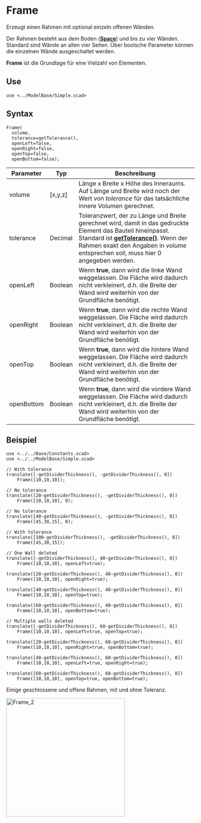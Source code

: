 # Frame

Erzeugt einen Rahmen mit optional einzeln offenen Wänden.

Der Rahmen besteht aus dem Boden ([__Space__](Space.md)) und bis zu vier Wänden. Standard sind Wände an allen vier Seiten. Über boolsche Parameter können die einzelnen Wände ausgeschaltet werden.

__Frame__ ist die Grundlage für eine Vielzahl von Elementen.

## Use
```
use <../ModelBase/Simple.scad>
```

## Syntax
```
Frame(
  volume, 
  tolerance=getTolerance(), 
  openLeft=false, 
  openRight=false, 
  openTop=false, 
  openBottom=false);
```

| Parameter | Typ | Beschreibung |
| ------ | ------ | ------ |
| volume | \[x,y,z] | Länge x Breite x Höhe des Inneraums. Auf Lämge und Breite wird noch der Wert von *tolerance* für das tatsächliche innere Volumen gerechnet. |
| tolerance | Decimal | Toleranzwert, der zu Länge und Breite gerechnet wird, damit in das gedruckte Element das Bauteil hineinpasst. Standard ist [__getTolerance()__](../Base/getTolerance.md). Wenn der Rahmen exakt den Angaben in *volume* entsprechen soll, muss hier 0 angegeben werden. |
| openLeft | Boolean | Wenn __true__, dann wird die linke Wand weggelassen. Die Fläche wird dadurch nicht verkleinert, d.h. die Breite der Wand wird weiterhin von der Grundfläche benötigt. |
| openRight | Boolean | Wenn __true__, dann wird die rechte Wand weggelassen. Die Fläche wird dadurch nicht verkleinert, d.h. die Breite der Wand wird weiterhin von der Grundfläche benötigt. |
| openTop | Boolean | Wenn __true__, dann wird die hintere Wand weggelassen. Die Fläche wird dadurch nicht verkleinert, d.h. die Breite der Wand wird weiterhin von der Grundfläche benötigt. |
| openBottom | Boolean | Wenn __true__, dann wird die vordere Wand weggelassen. Die Fläche wird dadurch nicht verkleinert, d.h. die Breite der Wand wird weiterhin von der Grundfläche benötigt. |

## Beispiel

```
use <../../Base/Constants.scad>
use <../../ModelBase/Simple.scad>

// With tolerance
translate([-getDividerThickness(), -getDividerThickness(), 0])
    Frame([10,10,10]);

// No tolerance
translate([20-getDividerThickness(), -getDividerThickness(), 0])
    Frame([10,10,10], 0);
    
// No tolerance
translate([40-getDividerThickness(), -getDividerThickness(), 0])
    Frame([45,30,15], 0);
    
// With tolerance
translate([100-getDividerThickness(), -getDividerThickness(), 0])
    Frame([45,30,15]);

// One Wall deleted    
translate([-getDividerThickness(), 40-getDividerThickness(), 0])
    Frame([10,10,10], openLeft=true);

translate([20-getDividerThickness(), 40-getDividerThickness(), 0])
    Frame([10,10,10], openRight=true);

translate([40-getDividerThickness(), 40-getDividerThickness(), 0])
    Frame([10,10,10], openTop=true);

translate([60-getDividerThickness(), 40-getDividerThickness(), 0])
    Frame([10,10,10], openBottom=true);
    
// Multiple walls deleted
translate([-getDividerThickness(), 60-getDividerThickness(), 0])
    Frame([10,10,10], openLeft=true, openTop=true);

translate([20-getDividerThickness(), 60-getDividerThickness(), 0])
    Frame([10,10,10], openRight=true, openBottom=true);

translate([40-getDividerThickness(), 60-getDividerThickness(), 0])
    Frame([10,10,10], openLeft=true, openRight=true);

translate([60-getDividerThickness(), 60-getDividerThickness(), 0])
    Frame([10,10,10], openTop=true, openBottom=true);
```

Einige geschlossene und offene Rahmen, mit und ohne Toleranz.

<img width="317" alt="Frame_2" src="https://user-images.githubusercontent.com/48654609/169053673-e71eeddd-ae88-421a-b823-02a6b9676fdd.png">
